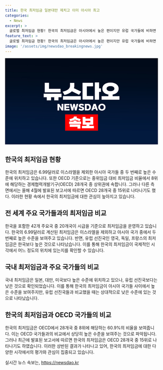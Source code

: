 ```yaml
---
title: 한국 최저임금 일본대만 제치고 이미 아시아 최고
categories:
  - News
excerpt: >
  글로벌 최저임금 현황! 한국의 최저임금은 아시아에서 높은 편이지만 유럽 국가들에 비하면 낮은 편에 속한다. 20개국 중 11위로 나타나며, OECD에서는 8위에 해당한다. 그러나 한국의 시간당 최저임금은 7.1달러로 OECD 평균보다 낮은 수준으로 나타났다. 사실적인 비교를 통해 국제적인 위치를 파악할 필요가 있다.
feature_text: >
  글로벌 최저임금 현황! 한국의 최저임금은 아시아에서 높은 편이지만 유럽 국가들에 비하면 낮은 편에 속한다. 20개국 중 11위로 나타나며, OECD에서는 8위에 해당한다. 그러나 한국의 시간당 최저임금은 7.1달러로 OECD 평균보다 낮은 수준으로 나타났다. 사실적인 비교를 통해 국제적인 위치를 파악할 필요가 있다.
image: '/assets/img/newsdao_breakingnews.jpg'
---
```


<p><img src="/assets/img/newsdao_breakingnews.jpg" alt="ranknews 속보" /></p>

<h2 data-ke-size="size26">한국의 최저임금 현황</h2>

<p data-ke-size="size16">한국의 최저임금은 6.99달러로 이스라엘을 제외한 아시아 국가들 중 두 번째로 높은 수준에 위치하고 있습니다. 또한 OECD 기준으로는 중위임금 대비 최저임금 비율에서 8위에 해당하는 경제협력개발기구(OECD) 28개국 중 상위권에 속합니다. 그러나 다른 측면에서는 올해 4월에 발표된 보고서에 따르면 OECD 28개국 중 15위로 나타나기도 했다. 이러한 현황 속에서 한국의 최저임금에 대한 관심이 높아지고 있습니다.</p>

<h2 data-ke-size="size26">전 세계 주요 국가들과의 최저임금 비교</h2>

<p data-ke-size="size16">한국을 포함한 42개 주요국 중 20개국이 시급을 기준으로 최저임금을 운영하고 있습니다. 한국의 6.99달러로 계산된 최저임금은 이스라엘을 제외하고 아시아 국가 중에서 두 번째로 높은 수준을 보여주고 있습니다. 반면, 유럽 선진국인 영국, 독일, 프랑스의 최저임금은 한국보다 높은 것으로 나타났습니다. 이를 통해 한국의 최저임금이 국제적인 시각에서 어느 정도의 위치에 있는지를 확인할 수 있습니다.</p>

<h2 data-ke-size="size26">국내 최저임금과 주요 국가들의 비교</h2>

<p data-ke-size="size16">국내 최저임금은 일본, 대만, 미국보다 높은 수준에 위치하고 있으나, 유럽 선진국보다는 낮은 것으로 확인되었습니다. 이를 통해 한국의 최저임금이 아시아 국가들 사이에서 높은 수준을 보여주지만, 유럽 선진국들과 비교했을 때는 상대적으로 낮은 수준에 있는 것으로 나타났습니다.</p>

<h2 data-ke-size="size26">한국의 최저임금과 OECD 국가들의 비교</h2>

<p data-ke-size="size16">한국의 최저임금은 OECD에서 28개국 중 8위에 해당하는 60.9%의 비율을 보여줍니다. 이는 OECD 국가들과의 비교에서 상당히 높은 수준을 보여주는 것으로 파악됩니다. 그러나 최근에 발표된 보고서에 따르면 한국의 최저임금은 OECD 28개국 중 15위로 나타나기도 하였습니다. 이러한 상반된 결과가 나타나고 있어, 한국의 최저임금에 대한 다양한 시각에서의 평가와 관심이 집중되고 있습니다.</p>
실시간 뉴스 속보는, <a href="https://newsdao.kr" rel="dofollow">https://newsdao.kr</a>


